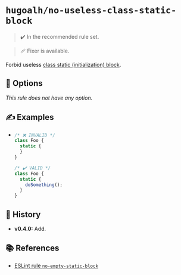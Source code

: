 # `hugoalh/no-useless-class-static-block`

> ✔️ In the recommended rule set.

> 🩹 Fixer is available.

Forbid useless [class static (initialization) block][ecmascript-class-static-block].

## 🔧 Options

*This rule does not have any option.*

## ✍️ Examples

- ```ts
  /* ❌ INVALID */
  class Foo {
    static {
    }
  }

  /* ✔️ VALID */
  class Foo {
    static {
      doSomething();
    }
  }
  ```

## 📜 History

- **v0.4.0:** Add.

## 📚 References

- [ESLint rule `no-empty-static-block`](https://eslint.org/docs/latest/rules/no-empty-static-block)

[ecmascript-class-static-block]: https://developer.mozilla.org/en-US/docs/Web/JavaScript/Reference/Classes/Static_initialization_blocks
